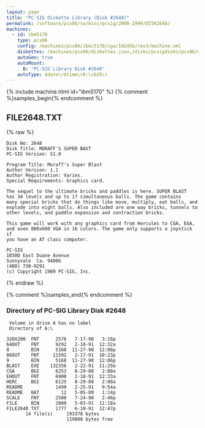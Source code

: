```yaml
---
layout: page
title: "PC-SIG Diskette Library (Disk #2648)"
permalink: /software/pcx86/sw/misc/pcsig/2000-2999/DISK2648/
machines:
  - id: ibm5170
    type: pcx86
    config: /machines/pcx86/ibm/5170/cga/1024kb/rev3/machine.xml
    diskettes: /machines/pcx86/diskettes.json,/disks/pcsigdisks/pcx86/diskettes.json
    autoGen: true
    autoMount:
      B: "PC-SIG Library Disk #2648"
    autoType: $date\r$time\rB:\rDIR\r
---
```


{% include machine.html id="ibm5170" %}
{% comment %}samples_begin{% endcomment %}

## FILE2648.TXT

{% raw %}
```
Disk No: 2648                                                           
Disk Title: MORAFF'S SUPER BAST                                         
PC-SIG Version: S1.0                                                    
                                                                        
Program Title: Moraff's Super Blast                                     
Author Version: 1.1                                                     
Author Registration: Varies.                                            
Special Requirements: Graphics card.                                    
                                                                        
The sequel to the ultimate bricks and paddles is here. SUPER BLAST      
has 34 levels and up to 17 simultaneous balls. The game contains        
many special bricks that do things like move, multiply, eat balls, and  
explode into eight balls. Also included are one way bricks, tunnels to  
other levels, and paddle expansion and contraction bricks.              
                                                                        
This game will work with any graphics card from Hercules to CGA, EGA,   
and even 800x600 VGA in 16 colors. The game only supports a joystick if 
you have an AT class computer.                                          
                                                                        
PC-SIG                                                                  
1030D East Duane Avenue                                                 
Sunnyvale  Ca. 94086                                                    
(408) 730-9291                                                          
(c) Copyright 1989 PC-SIG, Inc.                                         
```
{% endraw %}

{% comment %}samples_end{% endcomment %}

### Directory of PC-SIG Library Disk #2648

     Volume in drive A has no label
     Directory of A:\

    320X200  FNT      2576   7-17-90   3:16p
    64OUT    FNT      9292   2-18-91  12:32a
    8        BIN      5168  11-27-90  12:06p
    86OUT    FNT     11592   2-17-91  10:23p
    9        BIN      5168  11-27-90  12:06p
    BLAST    EXE    132356   2-22-91  11:29a
    CGA      BGI      6253   8-29-88   2:00a
    EHOUT    FNT      6900   2-18-91  12:33a
    HERC     BGI      6125   8-29-88   2:00a
    README            1499   2-25-91   9:54a
    README   BAT        12   5-05-89   1:14p
    SCALE    FNT      2580   7-24-90   2:46p
    FILE     BIN      2080   5-03-91  11:18a
    FILE2648 TXT      1777   6-10-91  12:47p
           14 file(s)     193378 bytes
                          119808 bytes free
